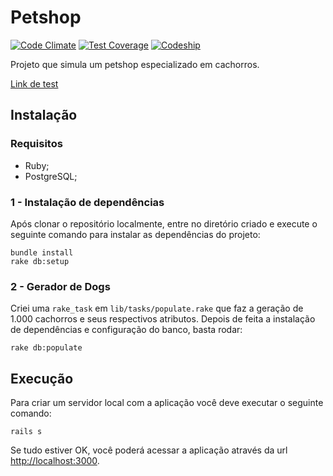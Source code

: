 # Petshop

[![Code Climate](https://codeclimate.com/github/dodops/petshop/badges/gpa.svg)](https://codeclimate.com/github/dodops/petshop)
[![Test Coverage](https://codeclimate.com/github/dodops/petshop/badges/coverage.svg)](https://codeclimate.com/github/dodops/petshop/coverage)
[![Codeship](https://codeship.com/projects/c67b0f50-ee5f-0134-6d5c-62b847b8d86d/status?branch=master)](https://codeship.com/projects/208707)

Projeto que simula um petshop especializado em cachorros.

[Link de test](https://fierce-hamlet-32255.herokuapp.com/)

## Instalação

### Requisitos

- Ruby;
- PostgreSQL;


### 1 - Instalação de dependências

Após clonar o repositório localmente, entre no diretório criado e execute o seguinte comando para instalar as dependências do projeto:

```console
bundle install
rake db:setup
```

### 2 - Gerador de Dogs

Criei uma `rake_task` em `lib/tasks/populate.rake` que faz a geração de 1.000 cachorros e seus respectivos atributos.
Depois de feita a instalação de dependências e configuração do banco, basta rodar:

```console
rake db:populate
```


## Execução

Para criar um servidor local com a aplicação você deve executar o seguinte comando:

```console
rails s
```

Se tudo estiver OK, você poderá acessar a aplicação através da url [http://localhost:3000](http://localhost:3000).
